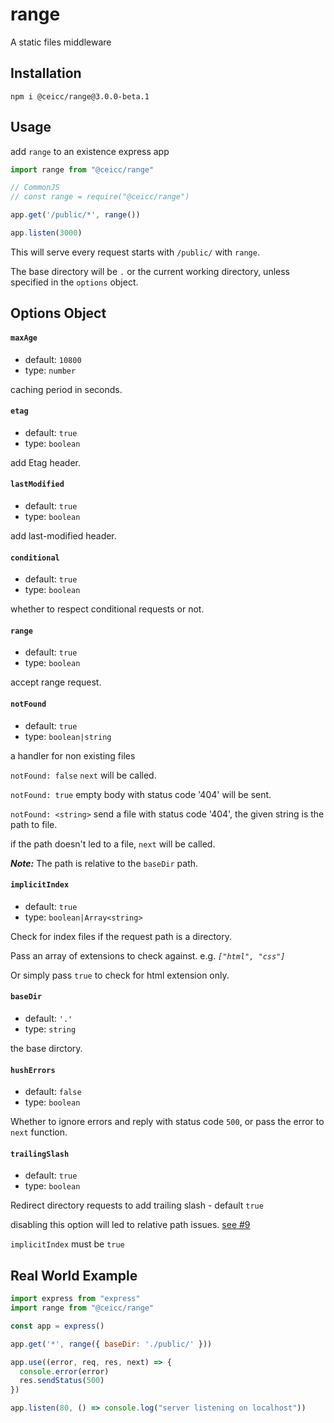 # range
A static files middleware

## Installation
```
npm i @ceicc/range@3.0.0-beta.1
```

## Usage

add `range` to an existence express app

```js
import range from "@ceicc/range"

// CommonJS
// const range = require("@ceicc/range")

app.get('/public/*', range())

app.listen(3000)
```
This will serve every request starts with `/public/` with `range`.

The base directory will be `.` or the current working directory, unless specified in the `options` object.

## Options Object

#### `maxAge`

  - default: `10800`
  - type: `number`

  caching period in seconds.

#### `etag`

  - default: `true`
  - type: `boolean`

  add Etag header.

#### `lastModified`

  - default: `true`
  - type: `boolean`

  add last-modified header.

#### `conditional`

  - default: `true`
  - type: `boolean`

  whether to respect conditional requests or not.

#### `range`

  - default: `true`
  - type: `boolean`

  accept range request.

#### `notFound`

  - default: `true`
  - type: `boolean|string`

  a handler for non existing files

  `notFound: false` `next` will be called.

  `notFound: true` empty body with status code '404' will be sent.

  `notFound: <string>` send a file with status code '404', the given string is the path to file.

  if the path doesn't led to a file, `next` will be called.

  ***Note:*** The path is relative to the `baseDir` path.

#### `implicitIndex`

  - default: `true`
  - type: `boolean|Array<string>`

  Check for index files if the request path is a directory.

  Pass an array of extensions to check against. e.g. _`["html", "css"]`_

  Or simply pass `true` to check for html extension only.

#### `baseDir`

  - default: `'.'`
  - type: `string`

  the base dirctory.

#### `hushErrors`

  - default: `false`
  - type: `boolean`

  Whether to ignore errors and reply with status code `500`, or pass the error to `next` function.

#### `trailingSlash`

  - default: `true`
  - type: `boolean`

  Redirect directory requests to add trailing slash - default `true`

  disabling this option will led to relative path issues. [see #9](https://github.com/Ceicc/range/issues/9)

  `implicitIndex` must be `true`


## Real World Example

```js
import express from "express"
import range from "@ceicc/range"

const app = express()

app.get('*', range({ baseDir: './public/' }))

app.use((error, req, res, next) => {
  console.error(error)
  res.sendStatus(500)
})

app.listen(80, () => console.log("server listening on localhost"))
```
